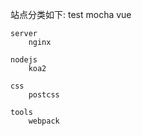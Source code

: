 站点分类如下:
	test
		mocha
		vue
	
	server
		nginx
	
	nodejs
		koa2
	
	css
		postcss
		
	tools
		webpack
	
	